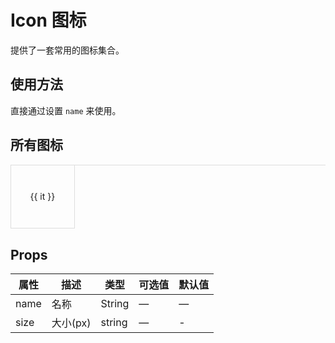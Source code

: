 # Icon 图标

提供了一套常用的图标集合。

## 使用方法

直接通过设置 `name` 来使用。

<ivy-icon name="close" size="24"></ivy-icon>
<ivy-icon name="plus" style="margin: 0 24px;" size="24"></ivy-icon>
<ivy-icon name="minus" size="24"></ivy-icon>

## 所有图标

<div style="display:flex;flex-wrap: wrap;border: 1px solid #ddd;border-width: 1px 0 0 1px;">
<div 
    v-for="(it,i) in iconList"
    :key="i"
    style="border: 1px solid #ddd;border-width: 0 1px 1px 0;width: 20%;aspect-ratio: 1;display:inline-flex;flex-direction: column;justify-content: center;align-items:center;">
    <ivy-icon :name="it" size="24" />
    <span style="margin-top: 8px;">{{ it }}</span>
</div>
</div>

## Props

| 属性 | 描述     | 类型   | 可选值 | 默认值 |
| ---- | -------- | ------ | ------ | ------ |
| name | 名称     | String | —      | —      |
| size | 大小(px) | string | —      | -      |

<script setup>
import { ref } from 'vue';

const iconList = ref([
    "avatar",
    "caret-top",
    "arrow-left-bold",
    "chat-dot-round",
    "camera-filled",
    "brush-filled",
    "camera",
    "burger",
    "arrow-up-bold",
    "chat-line-square",
    "alarm-clock",
    "chat-square",
    "close",
    "coffee-cup",
    "bowl",
    "crop",
    "arrow-right",
    "back",
    "caret-left",
    "box",
    "caret-bottom",
    "arrow-left",
    "aim",
    "arrow-down-bold",
    "add-location",
    "basketball",
    "arrow-right-bold",
    "circle-check",
    "cloudy",
    "arrow-up",
    "close-bold",
    "bell",
    "collection",
    "circle-check-filled",
    "circle-plus-filled",
    "bottom-left",
    "bell-filled",
    "cpu",
    "connection",
    "check",
    "circle-plus",
    "collection-tag",
    "caret-right",
    "apple",
    "chrome-filled",
    "circle-close",
    "bicycle",
    "comment",
    "cellphone",
    "compass",
    "baseball",
    "arrow-down",
    "chat-line-round",
    "bottom-right",
    "circle-close-filled",
    "chicken",
    "coin",
    "bottom",
    "chat-round",
    "briefcase",
    "coffee",
    "brush",
    "cherry",
    "clock",
    "cold-drink",
    "coordinate",
    "checked",
    "chat-dot-square",
    "calendar",
    "credit-card",
    "copy-document",
    "data-board",
    "edit-pen",
    "document",
    "d-arrow-right",
    "delete-filled",
    "delete-location",
    "drizzling",
    "edit",
    "d-caret",
    "data-analysis",
    "data-line",
    "download",
    "document-remove",
    "folder-opened",
    "element-plus",
    "folder-add",
    "folder-delete",
    "full-screen",
    "fries",
    "folder",
    "eleme",
    "film",
    "delete",
    "d-arrow-left",
    "document-copy",
    "food",
    "discount",
    "eleme-filled",
    "folder-remove",
    "document-delete",
    "first-aid-kit",
    "football",
    "fold",
    "flag",
    "dessert",
    "expand",
    "female",
    "document-checked",
    "folder-checked",
    "fork-spoon",
    "dish-dot",
    "failed",
    "finished",
    "dish",
    "filter",
    "files",
    "document-add",
    "ice-cream-square",
    "ice-cream",
    "home-filled",
    "goods-filled",
    "info-filled",
    "help",
    "headset",
    "goblet-square-full",
    "house",
    "ice-tea",
    "hide",
    "hot-water",
    "goblet-full",
    "grape",
    "goblet-square",
    "guide",
    "iphone",
    "goblet",
    "gold-medal",
    "goods",
    "histogram",
    "grid",
    "handbag",
    "ice-drink",
    "ice-cream-round",
    "help-filled",
    "location-filled",
    "map-location",
    "lock",
    "lollipop",
    "location",
    "memo",
    "lightning",
    "menu",
    "more",
    "mouse",
    "mostly-cloudy",
    "medal",
    "list",
    "moon-night",
    "minus",
    "microphone",
    "milk-tea",
    "management",
    "loading",
    "mute-notification",
    "magic-stick",
    "message",
    "male",
    "mug",
    "knife-fork",
    "mic",
    "moon",
    "money",
    "key",
    "link",
    "mute",
    "location-information",
    "message-box",
    "monitor",
    "magnet",
    "more-filled",
    "no-smoking",
    "opportunity",
    "paperclip",
    "place",
    "reading-lamp",
    "notebook",
    "operation",
    "phone-filled",
    "quartz-watch",
    "remove-filled",
    "right",
    "reading",
    "picture-rounded",
    "refresh-right",
    "remove",
    "rank",
    "refresh-left",
    "promotion",
    "position",
    "pouring",
    "printer",
    "odometer",
    "refresh",
    "partly-cloudy",
    "orange",
    "picture-filled",
    "notification",
    "office-building",
    "postcard",
    "open",
    "present",
    "pear",
    "plus",
    "pointer",
    "refrigerator",
    "question-filled",
    "platform",
    "phone",
    "pie-chart",
    "price-tag",
    "picture",
    "select",
    "star-filled",
    "shopping-trolley",
    "service",
    "tools",
    "school",
    "setting",
    "scale-to-original",
    "share",
    "sort-up",
    "semi-select",
    "sold-out",
    "wallet",
    "shopping-bag",
    "switch-filled",
    "success-filled",
    "stamp",
    "suitcase-line",
    "shop",
    "watch",
    "user-filled",
    "timer",
    "sunny",
    "upload",
    "sunrise",
    "sort-down",
    "ship",
    "sunset",
    "user",
    "turn-off",
    "top",
    "smoking",
    "switch-button",
    "zoom-out",
    "umbrella",
    "shopping-cart",
    "sugar",
    "warning",
    "stopwatch",
    "wallet-filled",
    "warn-triangle-filled",
    "unlock",
    "zoom-in",
    "video-pause",
    "top-left",
    "video-camera",
    "view",
    "trend-charts",
    "takeaway-box",
    "ticket",
    "set-up",
    "sell",
    "tickets",
    "scissor",
    "switch",
    "trophy",
    "suitcase",
    "trophy-base",
    "soccer",
    "top-right",
    "video-camera-filled",
    "watermelon",
    "upload-filled",
    "star",
    "van",
    "warning-filled",
    "shopping-cart-full",
    "search",
    "wind-power",
    "sort",
    "video-play",
    "toilet-paper"
])
</script>
